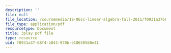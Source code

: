 ```yaml
---
description: ''
file: null
file_location: /coursemedia/18-06sc-linear-algebra-fall-2011/f0931a3768f4b043970be18650568e41_AmQcoopBUTk.pdf
file_type: application/pdf
resourcetype: Document
title: 3play pdf file
type: resource
uid: f0931a37-68f4-b043-970b-e18650568e41
---
```

